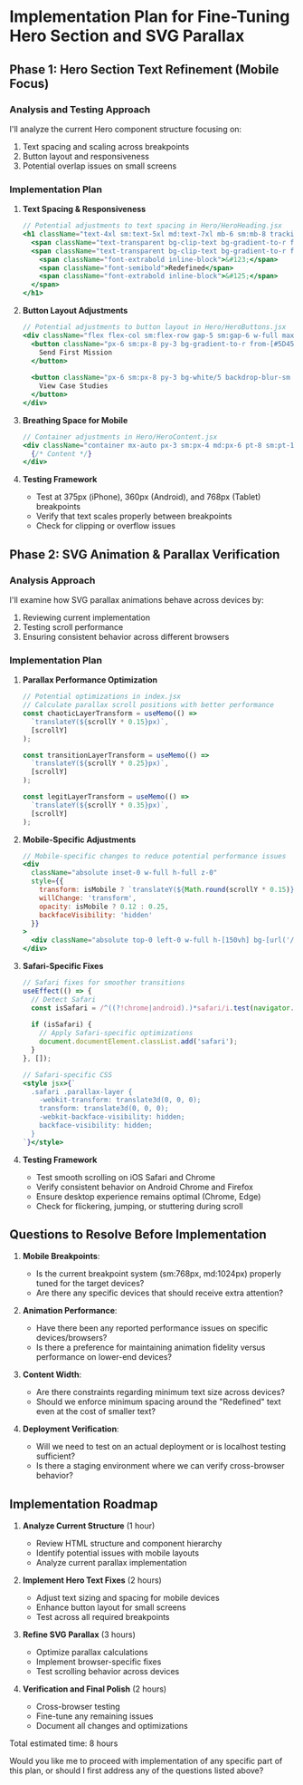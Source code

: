 # Implementation Plan for Fine-Tuning Hero Section and SVG Parallax

## Phase 1: Hero Section Text Refinement (Mobile Focus)

### Analysis and Testing Approach
I'll analyze the current Hero component structure focusing on:
1. Text spacing and scaling across breakpoints
2. Button layout and responsiveness
3. Potential overlap issues on small screens

### Implementation Plan

1. **Text Spacing & Responsiveness**
   ```jsx
   // Potential adjustments to text spacing in Hero/HeroHeading.jsx
   <h1 className="text-4xl sm:text-5xl md:text-7xl mb-6 sm:mb-8 tracking-tight leading-[1.05] px-4">
     <span className="text-transparent bg-clip-text bg-gradient-to-r from-white to-[#e9e4ff] font-extrabold block sm:inline">CodeOps</span>
     <span className="text-transparent bg-clip-text bg-gradient-to-r from-[#9D84FF] to-[#6EADF7] inline-block mt-2 sm:mt-0">
       <span className="font-extrabold inline-block">&#123;</span>
       <span className="font-semibold">Redefined</span>
       <span className="font-extrabold inline-block">&#125;</span>
     </span>
   </h1>
   ```

2. **Button Layout Adjustments**
   ```jsx
   // Potential adjustments to button layout in Hero/HeroButtons.jsx
   <div className="flex flex-col sm:flex-row gap-5 sm:gap-6 w-full max-w-xs sm:max-w-none mx-auto">
     <button className="px-6 sm:px-8 py-3 bg-gradient-to-r from-[#5D45B8] to-[#4A3E80] text-white font-medium rounded-md shadow-md hover:shadow-lg hover:shadow-[#5D45B8]/30 hover:translate-y-[-2px] transition-all duration-300 whitespace-nowrap">
       Send First Mission
     </button>
     
     <button className="px-6 sm:px-8 py-3 bg-white/5 backdrop-blur-sm border border-white/20 text-white font-medium rounded-md hover:bg-white/10 hover:border-white/30 transition-all duration-300 whitespace-nowrap">
       View Case Studies
     </button>
   </div>
   ```

3. **Breathing Space for Mobile**
   ```jsx
   // Container adjustments in Hero/HeroContent.jsx
   <div className="container mx-auto px-3 sm:px-4 md:px-6 pt-8 sm:pt-12 md:pt-20 relative z-10 flex flex-col items-center justify-center text-center">
     {/* Content */}
   </div>
   ```

4. **Testing Framework**
   - Test at 375px (iPhone), 360px (Android), and 768px (Tablet) breakpoints
   - Verify that text scales properly between breakpoints
   - Check for clipping or overflow issues

## Phase 2: SVG Animation & Parallax Verification

### Analysis Approach
I'll examine how SVG parallax animations behave across devices by:
1. Reviewing current implementation
2. Testing scroll performance
3. Ensuring consistent behavior across different browsers

### Implementation Plan

1. **Parallax Performance Optimization**
   ```jsx
   // Potential optimizations in index.jsx
   // Calculate parallax scroll positions with better performance
   const chaoticLayerTransform = useMemo(() => 
     `translateY(${scrollY * 0.15}px)`, 
     [scrollY]
   );
   
   const transitionLayerTransform = useMemo(() => 
     `translateY(${scrollY * 0.25}px)`, 
     [scrollY]
   );
   
   const legitLayerTransform = useMemo(() => 
     `translateY(${scrollY * 0.35}px)`, 
     [scrollY]
   );
   ```

2. **Mobile-Specific Adjustments**
   ```jsx
   // Mobile-specific changes to reduce potential performance issues
   <div 
     className="absolute inset-0 w-full h-full z-0"
     style={{ 
       transform: isMobile ? `translateY(${Math.round(scrollY * 0.15)}px)` : chaoticLayerTransform,
       willChange: 'transform',
       opacity: isMobile ? 0.12 : 0.25,
       backfaceVisibility: 'hidden'
     }}
   >
     <div className="absolute top-0 left-0 w-full h-[150vh] bg-[url('/images/chaotic-code-pattern.svg')] bg-repeat bg-[length:400px_400px] sm:bg-[length:500px_500px]"></div>
   </div>
   ```

3. **Safari-Specific Fixes**
   ```jsx
   // Safari fixes for smoother transitions
   useEffect(() => {
     // Detect Safari
     const isSafari = /^((?!chrome|android).)*safari/i.test(navigator.userAgent);
     
     if (isSafari) {
       // Apply Safari-specific optimizations
       document.documentElement.classList.add('safari');
     }
   }, []);
   
   // Safari-specific CSS
   <style jsx>{`
     .safari .parallax-layer {
       -webkit-transform: translate3d(0, 0, 0);
       transform: translate3d(0, 0, 0);
       -webkit-backface-visibility: hidden;
       backface-visibility: hidden;
     }
   `}</style>
   ```

4. **Testing Framework**
   - Test smooth scrolling on iOS Safari and Chrome
   - Verify consistent behavior on Android Chrome and Firefox
   - Ensure desktop experience remains optimal (Chrome, Edge)
   - Check for flickering, jumping, or stuttering during scroll

## Questions to Resolve Before Implementation

1. **Mobile Breakpoints**:
   - Is the current breakpoint system (sm:768px, md:1024px) properly tuned for the target devices?
   - Are there any specific devices that should receive extra attention?

2. **Animation Performance**:
   - Have there been any reported performance issues on specific devices/browsers?
   - Is there a preference for maintaining animation fidelity versus performance on lower-end devices?

3. **Content Width**:
   - Are there constraints regarding minimum text size across devices?
   - Should we enforce minimum spacing around the "Redefined" text even at the cost of smaller text?

4. **Deployment Verification**:
   - Will we need to test on an actual deployment or is localhost testing sufficient?
   - Is there a staging environment where we can verify cross-browser behavior?

## Implementation Roadmap

1. **Analyze Current Structure** (1 hour)
   - Review HTML structure and component hierarchy
   - Identify potential issues with mobile layouts
   - Analyze current parallax implementation

2. **Implement Hero Text Fixes** (2 hours)
   - Adjust text sizing and spacing for mobile devices
   - Enhance button layout for small screens
   - Test across all required breakpoints

3. **Refine SVG Parallax** (3 hours)
   - Optimize parallax calculations
   - Implement browser-specific fixes
   - Test scrolling behavior across devices

4. **Verification and Final Polish** (2 hours)
   - Cross-browser testing
   - Fine-tune any remaining issues
   - Document all changes and optimizations

Total estimated time: 8 hours

Would you like me to proceed with implementation of any specific part of this plan, or should I first address any of the questions listed above?
